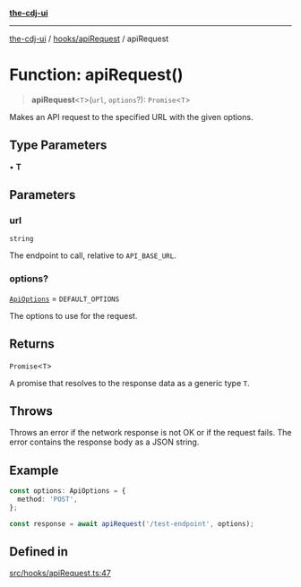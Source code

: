 [**the-cdj-ui**](../../../README.md)

***

[the-cdj-ui](../../../README.md) / [hooks/apiRequest](../README.md) / apiRequest

# Function: apiRequest()

> **apiRequest**\<`T`\>(`url`, `options`?): `Promise`\<`T`\>

Makes an API request to the specified URL with the given options.

## Type Parameters

• **T**

## Parameters

### url

`string`

The endpoint to call, relative to `API_BASE_URL`.

### options?

[`ApiOptions`](../interfaces/ApiOptions.md) = `DEFAULT_OPTIONS`

The options to use for the
request.

## Returns

`Promise`\<`T`\>

A promise that resolves to the response data as a
generic type `T`.

## Throws

Throws an error if the network response is not OK or if the
request fails. The error contains the response body as a JSON string.

## Example

```ts
const options: ApiOptions = {
  method: 'POST',
};

const response = await apiRequest('/test-endpoint', options);
```

## Defined in

[src/hooks/apiRequest.ts:47](https://github.com/hiyaryan/the-cdj-ui/blob/66083ffd99c70e3de7b7a7a2d26584eb05be11c4/src/hooks/apiRequest.ts#L47)
